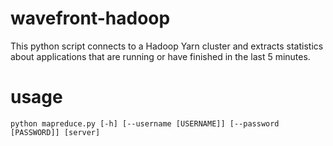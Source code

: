 # wavefront-hadoop

This python script connects to a Hadoop Yarn cluster and extracts statistics about applications that are running or have finished in the last 5 minutes.

# usage
```
python mapreduce.py [-h] [--username [USERNAME]] [--password [PASSWORD]] [server]
```
